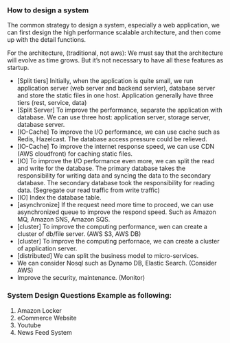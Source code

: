 ### How to design a system

The common strategy to design a system, especially a web application, we can first design the high performance scalable architecture, and then come up with the detail functions.

For the architecture, (traditional, not aws):
We must say that the architecture will evolve as time grows. But it’s not necessary to have all these features as startup.

- [Split tiers] Initially, when the application is quite small, we run application server (web server and backend servier), database server and store the static files in one host. Application generally have three tiers (rest, service, data)
- [Split Server] To improve the performance, separate the application with database. We can use three host: application server, storage server, database server.
- [IO-Cache] To improve the I/O performance, we can use cache such as Redis, Hazelcast. The database access pressure could be relieved.
- [IO-Cache] To improve the internet response speed, we can use CDN (AWS cloudfront) for caching static files.
- [IO] To improve the I/O performance even more, we can split the read and write for the database. The primary database takes the responsibility for writing data and syncing the data to the secondary database. The secondary database took the responsibility for reading data. (Segregate our read traffic from write traffic)
- [IO] Index the database table.
- [asynchronize] If the request need more time to proceed, we can use asynchronized queue to improve the respond speed. Such as Amazon MQ, Amazon SNS, Amazon SQS.
- [cluster] To improve the computing performance, wen can create a cluster of db/file server. (AWS S3, AWS DB)
- [cluster] To improve the computing perfornace, we can create a cluster of application server. 
- [distributed] We can split the business model to micro-services.
- We can consider Nosql such as Dynamo DB, Elastic Search. (Consider AWS)
- Improve the security, maintenance. (Monitor)

### System Design Questions Example as following:
1. Amazon Locker
2. eCommerce Website
3. Youtube
4. News Feed System
